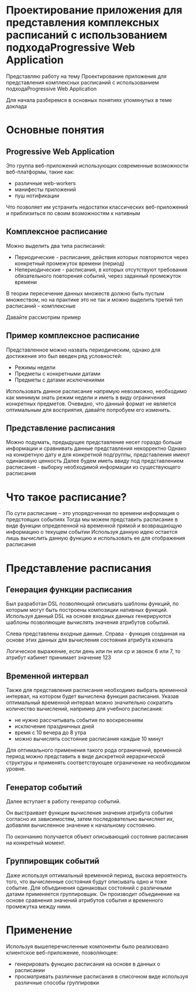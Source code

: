 # Проектирование приложения для представления комплексных расписаний с использованием подходаProgressive Web Application

Представляю работу на тему Проектирование приложения для представления комплексных расписаний с использованием подходаProgressive Web Application

Для начала разберемся в основных понятиях упомянутых в теме доклада

# Основные понятия

## Progressive Web Application

Это группа веб-приложений использующих современные возможности веб-платформы, такие как:
* различные web-workers
* манифесты приложений
* пуш нотификации

Что позволяет им устранить недостатки классических веб-приложений и приблизиться по своим возможностям к нативным

## Комплексное расписание

Можно выделить два типа расписаний:
* Периодические - расписания, действия которых повторяются через конкретный промежуток времени (период)
* Непериодические - расписания, в которых отсутствуют требования обязательного повторения событий, через заданный промежуток времени

В теории пересечение данных множеств должно быть пустым множеством, но на практике это не так и можно выделить третий тип расписаний – комплексные

Давайте рассмотрим пример

## Пример комплексное расписание

Представленное можно назвать периодическим, однако для достижения это был введен ряд условностей:
* Режимы недели
* Предметы с конкретными датами
* Предметы с датами исключениями

Использовать данное расписание напрямую невозможно, необходимо как минимум знать режим недели и иметь в виду ограничения конкретных предметов.
Очевидно, что данный формат не является оптимальным для восприятия, давайте попробуем его изменить.

## Представление расписания

Можно подумать, предыдущее представление несет гораздо больше информации и сравнивать данные представления некорректно
Однако на конкретную дату и для конкретной подгруппы, представления имеют одинаковую ценность
Далее будем иметь ввиду под представлением расписания - выборку необходимой информации из существующего расписания

# Что такое расписание?

По сути расписание – это упорядоченная по времени информация о предстоящих событиях
Тогда мы можем представить расписание в виде функции определенной на временной прямой и возвращающую информацию о текущем событии
Используя данную идею остается лишь вычислить данную функцию и использовать ее для отображения расписания

# Представление расписания

## Генерация функции расписания

Был разработан DSL позволяющий описывать шаблоны функций, по которым могут быть построены композиции нативных функций.
Используя данный DSL на основе входных данных генерируются шаблоны позволяющие вычислять значения атрибутов событий.

Слева представлены входные данные.
Справа - функция созданная на основе этих данных для вычисления состояния атрибута комната

Логическое выражение, если день или пн или ср и звонок 6 или 7, то атрибут кабинет принимает значение 123

## Временной интервал

Также для представления расписания необходимо выбрать временной интервал, на котором будет вычислена функция расписания.
Указав оптимальный временной интервал можно значительно сократить количество вычислений, например для учебного расписания:
- не нужно рассчитывать события по воскресениям
- исключение праздничных дней
- время с 10 вечера до 8 утра
- можно вычислять состояние расписания каждые 10 минут

Для оптимального применения такого рода ограничений, временной период можно представить в виде дискретной иерархической структуры и применять соответствующее ограничение на необходимом уровне.

## Генератор событий

Далее вступает в работу генератор событий.

Он выстраивает функции вычисления значения атрибута события согласно их зависимостям, затем последовательно вычисляет их, добавляя вычисленное значение к начальному состоянию.

По окончанию получается объект описывающий состояние расписания на конкретный момент.

## Группировщик событий

Даже используя оптимальный временной период, высока вероятность того, что вычисленные состояния будут описывать одно и тоже событие.
Для объединения одинаковых состояний с различными датами применяется группировщик.
Он производит объединение на основе сравнения значений атрибутов события и временного промежутка между ними.

# Применение

Используя вышеперечисленные компоненты было реализовано клиентское веб-приложение, позволяющее:
- генерировать функцию расписания на основе в данных о расписании
- просматривать различные расписания в списочном виде используя различные способы группировки